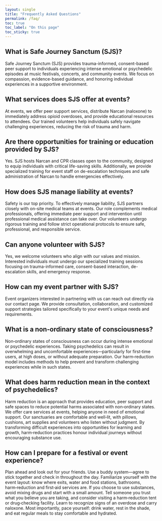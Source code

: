 ```yaml
---
layout: single
title: "Frequently Asked Questions"
permalink: /faq/
toc: true
toc_label: "On this page"
toc_sticky: true
---
```


## What is Safe Journey Sanctum (SJS)?
Safe Journey Sanctum (SJS) provides trauma-informed, consent-based peer support to individuals experiencing intense emotional or psychedelic episodes at music festivals, concerts, and community events. We focus on compassion, evidence-based guidance, and honoring individual experiences in a supportive environment.

## What services does SJS offer at events?
At events, we offer peer support services, distribute Narcan (naloxone) to immediately address opioid overdoses, and provide educational resources to attendees. Our trained volunteers help individuals safely navigate challenging experiences, reducing the risk of trauma and harm.

## Are there opportunities for training or education provided by SJS?
Yes. SJS hosts Narcan and CPR classes open to the community, designed to equip individuals with critical life-saving skills. Additionally, we provide specialized training for event staff on de-escalation techniques and safe administration of Narcan to handle emergencies effectively.

## How does SJS manage liability at events?
Safety is our top priority. To effectively manage liability, SJS partners closely with on-site medical teams at events. Our role complements medical professionals, offering immediate peer support and intervention until professional medical assistance can take over. Our volunteers undergo rigorous training and follow strict operational protocols to ensure safe, professional, and responsible service.

## Can anyone volunteer with SJS?
Yes, we welcome volunteers who align with our values and mission. Interested individuals must undergo our specialized training sessions focusing on trauma-informed care, consent-based interaction, de-escalation skills, and emergency response.

## How can my event partner with SJS?
Event organizers interested in partnering with us can reach out directly via our contact page. We provide consultation, collaboration, and customized support strategies tailored specifically to your event's unique needs and requirements.

## What is a non‑ordinary state of consciousness?
Non‑ordinary states of consciousness can occur during intense emotional or psychedelic experiences. Taking psychedelics can result in overwhelming and uncomfortable experiences—particularly for first‑time users, at high doses, or without adequate preparation.  Our harm‑reduction model includes methods to help prevent and transform challenging experiences while in such states.

## What does harm reduction mean in the context of psychedelics?
Harm reduction is an approach that provides education, peer support and safe spaces to reduce potential harms associated with non‑ordinary states. We offer care services at events, helping anyone in need of emotional support. Our sanctuaries are comfortable and well‑lit, with pillows, cushions, art supplies and volunteers who listen without judgment. By transforming difficult experiences into opportunities for learning and growth, harm‑reduction practices honour individual journeys without encouraging substance use.

## How can I prepare for a festival or event experience?
Plan ahead and look out for your friends. Use a buddy system—agree to stick together and check in throughout the day. Familiarize yourself with the event layout: know where exits, water and food stations, bathrooms, harm‑reduction and first‑aid services are. If you choose to use substances, avoid mixing drugs and start with a small amount. Tell someone you trust what you believe you are taking, and consider visiting a harm‑reduction tent or drug‑checking facility. Learn to recognize signs of an overdose and carry naloxone. Most importantly, pace yourself: drink water, rest in the shade, and eat regular meals to stay comfortable and hydrated.
